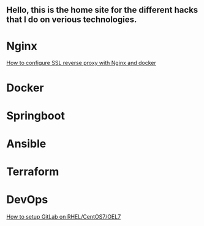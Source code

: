 ## Hello, this is the home site for the different hacks that I do on verious technologies.

# Nginx

[How to configure SSL reverse proxy with Nginx and docker](https://github.com/nikhilmone/nginx-ssl-reverse-proxy/blob/master/README.md)

# Docker

# Springboot

# Ansible

# Terraform

# DevOps

[How to setup GitLab on RHEL/CentOS7/OEL7](https://github.com/nikhilmone/nikhilmone.github.io/blob/master/install-gitlab.md)
